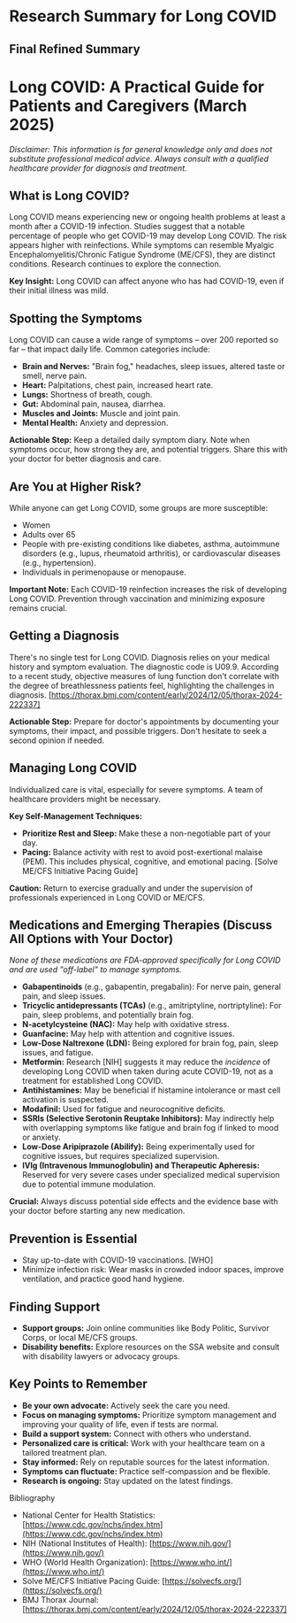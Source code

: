# Research Summary for Long COVID

## Final Refined Summary

# Long COVID: A Practical Guide for Patients and Caregivers (March 2025)

*Disclaimer: This information is for general knowledge only and does not substitute professional medical advice. Always consult with a qualified healthcare provider for diagnosis and treatment.*

## What is Long COVID?

Long COVID means experiencing new or ongoing health problems at least a month after a COVID-19 infection. Studies suggest that a notable percentage of people who get COVID-19 may develop Long COVID. The risk appears higher with reinfections. While symptoms can resemble Myalgic Encephalomyelitis/Chronic Fatigue Syndrome (ME/CFS), they are distinct conditions. Research continues to explore the connection.

**Key Insight:** Long COVID can affect anyone who has had COVID-19, even if their initial illness was mild.

## Spotting the Symptoms

Long COVID can cause a wide range of symptoms – over 200 reported so far – that impact daily life. Common categories include:

*   **Brain and Nerves:** "Brain fog," headaches, sleep issues, altered taste or smell, nerve pain.
*   **Heart:** Palpitations, chest pain, increased heart rate.
*   **Lungs:** Shortness of breath, cough.
*   **Gut:** Abdominal pain, nausea, diarrhea.
*   **Muscles and Joints:** Muscle and joint pain.
*   **Mental Health:** Anxiety and depression.

**Actionable Step:** Keep a detailed daily symptom diary. Note when symptoms occur, how strong they are, and potential triggers. Share this with your doctor for better diagnosis and care.

## Are You at Higher Risk?

While anyone can get Long COVID, some groups are more susceptible:

*   Women
*   Adults over 65
*   People with pre-existing conditions like diabetes, asthma, autoimmune disorders (e.g., lupus, rheumatoid arthritis), or cardiovascular diseases (e.g., hypertension).
*   Individuals in perimenopause or menopause.

**Important Note:** Each COVID-19 reinfection increases the risk of developing Long COVID. Prevention through vaccination and minimizing exposure remains crucial.

## Getting a Diagnosis

There's no single test for Long COVID. Diagnosis relies on your medical history and symptom evaluation. The diagnostic code is U09.9. According to a recent study, objective measures of lung function don't correlate with the degree of breathlessness patients feel, highlighting the challenges in diagnosis. [https://thorax.bmj.com/content/early/2024/12/05/thorax-2024-222337]

**Actionable Step:** Prepare for doctor's appointments by documenting your symptoms, their impact, and possible triggers. Don't hesitate to seek a second opinion if needed.

## Managing Long COVID

Individualized care is vital, especially for severe symptoms. A team of healthcare providers might be necessary.

**Key Self-Management Techniques:**

*   **Prioritize Rest and Sleep:** Make these a non-negotiable part of your day.
*   **Pacing:** Balance activity with rest to avoid post-exertional malaise (PEM). This includes physical, cognitive, and emotional pacing. [Solve ME/CFS Initiative Pacing Guide]

**Caution:** Return to exercise gradually and under the supervision of professionals experienced in Long COVID or ME/CFS.

## Medications and Emerging Therapies (Discuss All Options with Your Doctor)

*None of these medications are FDA-approved specifically for Long COVID and are used "off-label" to manage symptoms.*

*   **Gabapentinoids** (e.g., gabapentin, pregabalin): For nerve pain, general pain, and sleep issues.
*   **Tricyclic antidepressants (TCAs)** (e.g., amitriptyline, nortriptyline): For pain, sleep problems, and potentially brain fog.
*   **N-acetylcysteine (NAC):** May help with oxidative stress.
*   **Guanfacine:** May help with attention and cognitive issues.
*   **Low-Dose Naltrexone (LDN):** Being explored for brain fog, pain, sleep issues, and fatigue.
*   **Metformin:** Research [NIH] suggests it may reduce the *incidence* of developing Long COVID when taken during acute COVID-19, not as a treatment for established Long COVID.
*   **Antihistamines:** May be beneficial if histamine intolerance or mast cell activation is suspected.
*   **Modafinil:** Used for fatigue and neurocognitive deficits.
*   **SSRIs (Selective Serotonin Reuptake Inhibitors):** May indirectly help with overlapping symptoms like fatigue and brain fog if linked to mood or anxiety.
*   **Low-Dose Aripiprazole (Abilify):** Being experimentally used for cognitive issues, but requires specialized supervision.
*   **IVIg (Intravenous Immunoglobulin) and Therapeutic Apheresis:** Reserved for very severe cases under specialized medical supervision due to potential immune modulation.

**Crucial:** Always discuss potential side effects and the evidence base with your doctor before starting any new medication.

## Prevention is Essential

*   Stay up-to-date with COVID-19 vaccinations. [WHO]
*   Minimize infection risk: Wear masks in crowded indoor spaces, improve ventilation, and practice good hand hygiene.

## Finding Support

*   **Support groups:** Join online communities like Body Politic, Survivor Corps, or local ME/CFS groups.
*   **Disability benefits:** Explore resources on the SSA website and consult with disability lawyers or advocacy groups.

## Key Points to Remember

*   **Be your own advocate:** Actively seek the care you need.
*   **Focus on managing symptoms:** Prioritize symptom management and improving your quality of life, even if tests are normal.
*   **Build a support system:** Connect with others who understand.
*   **Personalized care is critical:** Work with your healthcare team on a tailored treatment plan.
*   **Stay informed:** Rely on reputable sources for the latest information.
*   **Symptoms can fluctuate:** Practice self-compassion and be flexible.
*   **Research is ongoing:** Stay updated on the latest findings.

Bibliography

*   National Center for Health Statistics: [https://www.cdc.gov/nchs/index.htm](https://www.cdc.gov/nchs/index.htm)
*   NIH (National Institutes of Health): [https://www.nih.gov/](https://www.nih.gov/)
*   WHO (World Health Organization): [https://www.who.int/](https://www.who.int/)
*   Solve ME/CFS Initiative Pacing Guide: [https://solvecfs.org/](https://solvecfs.org/)
*   BMJ Thorax Journal: [https://thorax.bmj.com/content/early/2024/12/05/thorax-2024-222337]
